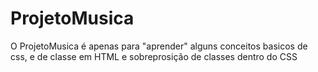 # ProjetoMusica

O ProjetoMusica é apenas para "aprender" alguns conceitos basicos de css, e de classe em HTML e sobreprosição de classes dentro do CSS